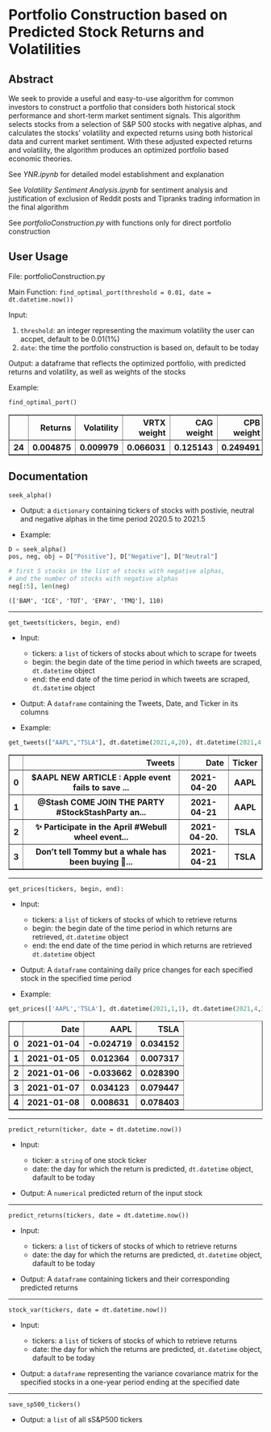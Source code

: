 # Portfolio Construction based on Predicted Stock Returns and Volatilities


## Abstract

We seek to provide a useful and easy-to-use algorithm for common investors to construct a portfolio that considers both historical stock performance and short-term market sentiment signals. This algorithm selects stocks from a selection of S&P 500 stocks with negative alphas, and calculates the stocks’ volatility and expected returns using both historical data and current market sentiment. With these adjusted expected returns and volatility, the algorithm produces an optimized portfolio based economic theories.

See *YNR.ipynb* for detailed model establishment and explanation

See *Volatility Sentiment Analysis.ipynb* for sentiment analysis and justification of exclusion of Reddit posts and Tipranks trading information in the final algorithm

See *portfolioConstruction.py* with functions only for direct portfolio construction


## User Usage

File:  portfolioConstruction.py

Main Function: `find_optimal_port(threshold = 0.01, date = dt.datetime.now())`

Input: 
1. `threshold`: an integer representing the maximum volatility the user can accpet, default to be 0.01(1%)
2. `date`: the time the portfolio construction is based on, default to be today

Output: a dataframe that reflects the optimized portfolio, with predicted returns and volatility, as well as weights of the stocks

Example:
```python
find_optimal_port()
```
<div>
<table border="1" class="dataframe">
  <thead>
    <tr style="text-align: right;">
      <th></th>
      <th>Returns</th>
      <th>Volatility</th>
      <th>VRTX weight</th>
      <th>CAG weight</th>
      <th>CPB weight</th>
      <th>PRGO weight</th>
      <th>VRSN weight</th>
      <th>EQR weight</th>
      <th>NOV weight</th>
      <th>V weight</th>
    </tr>
  </thead>
  <tbody>
    <tr>
    <th>24</th>
    <th>0.004875</th>
    <th>0.009979</th>
    <th>0.066031</th>
    <th>0.125143</th>
    <th>0.249491</th>
    <th>0.122638</th>
    <th>0.252543</th>
    <th>0.138797</th>
    <th>0.014432</th>
    <th>0.030924</th>
    </tr>
  </tbody>
</table>
</div>



## Documentation

`seek_alpha()`
- Output: a `dictionary` containing tickers of stocks with postivie, neutral and negative alphas in the time period 2020.5 to 2021.5

- Example: 
```python
D = seek_alpha()
pos, neg, obj = D["Positive"], D["Negative"], D["Neutral"]

# first 5 stocks in the list of stocks with negative alphas,
# and the number of stocks with negative alphas
neg[:5], len(neg)
```
```
(['BAM', 'ICE', 'TOT', 'EPAY', 'TMQ'], 110)
```
----------------

`get_tweets(tickers, begin, end)`
- Input:
  - tickers: a `list` of tickers of stocks about which to scrape for tweets
  - begin: the begin date of the time period in which tweets are scraped, `dt.datetime` object
  - end: the end date of the time period in which tweets are scraped, `dt.datetime` object

- Output:
A `dataframe` containing the Tweets, Date, and Ticker in its columns

- Example: 
```python
get_tweets(["AAPL","TSLA"], dt.datetime(2021,4,20), dt.datetime(2021,4,21))
```

<div>
<table border="1" class="dataframe">
  <thead>
    <tr style="text-align: right;">
      <th></th>
      <th>Tweets</th>
      <th>Date</th>
      <th>Ticker</th>
    </tr>
  </thead>
  <tbody>
    <tr>
      <th>0</th>
      <th>$AAPL NEW ARTICLE : Apple event fails to save ... </th>
      <th>2021-04-20</th>
      <th>AAPL</th>
    </tr>
    <tr>
      <th>1</th>
      <th>@Stash COME JOIN THE PARTY #StockStashParty an...</th>
      <th>2021-04-21</th>
      <th>AAPL</th>
    </tr>
    <tr>
      <th>2</th>
      <th>✨ Participate in the April #Webull wheel event...</th>
      <th>2021-04-20.</th>
      <th>TSLA</th>
    </tr>
    <tr>
      <th>3</th>
      <th>Don’t tell Tommy but a whale has been buying 🐳...</th>
      <th>2021-04-21</th>
      <th>TSLA</th>
    </tr>
  </tbody>
</table>
</div>

----------------

`get_prices(tickers, begin, end):`
- Input:
  - tickers: a `list` of tickers of stocks of which to retrieve returns
  - begin: the begin date of the time period in which returns are retrieved, `dt.datetime` object
  - end: the end date of the time period in which returns are retrieved `dt.datetime` object

- Output:
A `dataframe` containing daily price changes for each specified stock in the specified time period


- Example: 
```python
get_prices(['AAPL','TSLA'], dt.datetime(2021,1,1), dt.datetime(2021,4,30))
```

<div>
<table border="1" class="dataframe">
  <thead>
    <tr style="text-align: right;">
      <th></th>
      <th>Date</th>
      <th>AAPL</th>
      <th>TSLA</th>
    </tr>
  </thead>
  <tbody>
    <tr>
      <th>0</th>
      <th>2021-01-04</th>
      <th>-0.024719</th>
      <th>0.034152</th>
    </tr>
    <tr>
      <th>1</th>
      <th>2021-01-05</th>
      <th>0.012364</th>
      <th>0.007317</th>
    </tr>
    <tr>
      <th>2</th>
      <th>2021-01-06</th>
      <th>-0.033662</th>
      <th>0.028390</th>
    </tr>
    <tr>
      <th>3</th>
      <th>2021-01-07</th>
      <th>0.034123</th>
      <th>0.079447</th>
    </tr>
    <tr>
      <th>4</th>
      <th>2021-01-08</th>
      <th>0.008631</th>
      <th>0.078403</th>
    </tr>
  </tbody>
</table>
</div>

----------------

`predict_return(ticker, date = dt.datetime.now())`
- Input:
  - ticker: a `string` of one stock ticker
  - date: the day for which the return is predicted, `dt.datetime` object, dafault to be today

- Output:
A `numerical` predicted return of the input stock

----------------

`predict_returns(tickers, date = dt.datetime.now())`
- Input:
  - tickers: a `list` of tickers of stocks of which to retrieve returns
  - date: the day for which the returns are predicted, `dt.datetime` object, dafault to be today

- Output:
A `dataframe` containing tickers and their corresponding predicted returns

----------------

`stock_var(tickers, date = dt.datetime.now())`
- Input:
  - tickers: a `list` of tickers of stocks of which to retrieve returns
  - date: the day for which the returns are predicted, `dt.datetime` object, dafault to be today

- Output: a `dataframe` representing the variance covariance matrix for the specified stocks in a one-year period ending at the specified date

----------------

`save_sp500_tickers()`
- Output: a `list` of all sS&P500 tickers
